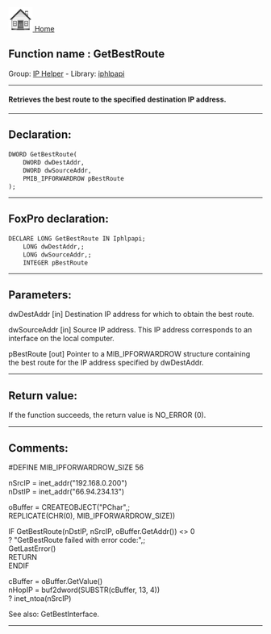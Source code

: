 [<img src="../../images/home.png"> Home ](https://github.com/VFPX/Win32API)  

## Function name : GetBestRoute
Group: [IP Helper](../../functions_group.md#IP_Helper)  -  Library: [iphlpapi](../../Libraries.md#iphlpapi)  
***  


#### Retrieves the best route to the specified destination IP address.

***  


## Declaration:
```foxpro  
DWORD GetBestRoute(
	DWORD dwDestAddr,
	DWORD dwSourceAddr,
	PMIB_IPFORWARDROW pBestRoute
);  
```  
***  


## FoxPro declaration:
```foxpro  
DECLARE LONG GetBestRoute IN Iphlpapi;
	LONG dwDestAddr,;
	LONG dwSourceAddr,;
	INTEGER pBestRoute  
```  
***  


## Parameters:
dwDestAddr 
[in] Destination IP address for which to obtain the best route. 

dwSourceAddr 
[in] Source IP address. This IP address corresponds to an interface on the local computer.

pBestRoute 
[out] Pointer to a MIB_IPFORWARDROW structure containing the best route for the IP address specified by dwDestAddr.  
***  


## Return value:
If the function succeeds, the return value is NO_ERROR (0).  
***  


## Comments:
<div class="precode">#DEFINE MIB_IPFORWARDROW_SIZE 56  
  
nSrcIP = inet_addr("192.168.0.200")  
nDstIP = inet_addr("66.94.234.13")  
  
oBuffer = CREATEOBJECT("PChar",;  
	REPLICATE(CHR(0), MIB_IPFORWARDROW_SIZE))  
  
IF GetBestRoute(nDstIP, nSrcIP, oBuffer.GetAddr()) <> 0  
	? "GetBestRoute failed with error code:",;  
		GetLastError()  
	RETURN  
ENDIF  
  
cBuffer = oBuffer.GetValue()  
nHopIP = buf2dword(SUBSTR(cBuffer, 13, 4))  
? inet_ntoa(nSrcIP)  
</div>  
See also: GetBestInterface.  
  
***  

